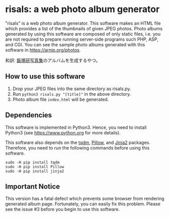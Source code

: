 # risals: a web photo album generator
"risals" is a web photo album generator.
This software makes an HTML file which provides a list of the thumbnails of given JPEG photos.
Photo albums generated by using this software are composed of only static files, i.e. you are not required to prepare running server-side programs such PHP, ASP, and CGI.
You can see the sample photo albums generated with this software in https://arnip.org/photos.

和訳: [飯塚研写真集](https://arnip.org/photos)のアルバムを生成するやつ。


## How to use this software
1. Drop your JPEG files into the same directory as risals.py.
2. Run `python3 risals.py "[title]"` in the above directory.
3. Photo album file `index.html` will be generated.

## Dependencies
This software is implemented in Python3.
Hence, you need to install Python3 (see https://www.python.org for more details).

This software also depends on the [tqdm](https://pypi.python.org/pypi/tqdm), [Pillow](https://pypi.python.org/pypi/Pillow), and [Jinja2](https://pypi.python.org/pypi/Jinja2) packages.
Therefore, you need to run the following commands before using this software.
```
sudo -H pip install tqdm
sudo -H pip install Pillow
sudo -H pip install jinja2
```

## Important Notice
This version has a fatal defect which prevents some browser from rendering generated album page.
Fortunately, you can easily fix this problem.
Please see the issue #3 before you begin to use this software.
